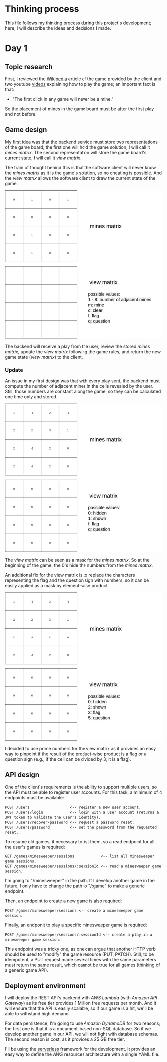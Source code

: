 # Thinking process

This file follows my thinking process during this project's development; here, I will describe the ideas and decisions I made.

# Day 1

## Topic research

First, I reviewed the [Wikipedia](<https://en.wikipedia.org/wiki/Minesweeper_(video_game)>) article of the game provided by the client and two youtube [videos](https://youtu.be/7B85WbEiYf4) explaining how to play the game; an important fact is that:

- "The first click in any game will never be a mine."

So the placement of mines in the game board must be after the first play and not before.

## Game design

My first idea was that the backend service must store two representations of the game board; the first one will hold the game solution, I will call it _mines matrix_. The second representation will store the game board's current state; I will call it _view matrix_.

The train of thought behind this is that the software client will never know the _mines matrix_ as it is the game's solution, so no cheating is possible. And the _view matrix_ allows the software client to draw the current state of the game.

![matrices](assets/matrices.png)

The backend will receive a play from the user, review the stored _mines matrix_, update the _view matrix_ following the game rules, and return the new game state (_view matrix_) to the client.

### Update

An issue in my first design was that with every play sent, the backend must compute the number of adjacent mines in the cells revealed by the user. Still, those numbers are constant along the game, so they can be calculated one time only and stored.

![matrices updated](assets/matrices-2.png)

The _view matrix_ can be seen as a mask for the _mines matrix_. So at the beginning of the game, the 0's hide the numbers from the _mines matrix_.

An additional fix for the view matrix is to replace the characters representing the flag and the question sign with numbers, so it can be easily applied as a mask by element-wise product.

![matrices updated](assets/matrices-3.png)

I decided to use prime numbers for the view matrix as it provides an easy way to pinpoint if the result of the product-wise product is a flag or a question sign (e.g., if the cell can be divided by 3, it is a flag).

## API design

One of the client's requirements is the ability to support multiple users, so the API must be able to register user accounts. For this task, a minimum of 4 endpoints must be available:

```
POST /users                  <-- register a new user account.
POST /users/login            <-- login with a user account (returns a JWT token to validate the user's identity).
POST /users/recover-password <-- request a password reset.
POST /users/password         <-- set the password from the requested reset.
```

To resume old games, it necessary to list them, so a read endpoint for all the user's games is required:

```
GET /games/minesweeper/sessions            <-- list all minesweeper game sessions.
GET /games/minesweeper/sessions/:sessionId <-- read a minesweeper game session.

```

I'm going to "/minesweeper" in the path. If I develop another game in the future, I only have to change the path to "/:game" to make a generic endpoint.

Then, an endpoint to create a new game is also required:

```
POST /games/minesweeper/sessions <-- create a minesweeper game session.

```

Finally, an endponit to play a specific minesweeper game is required:

```
POST /games/minesweeper/sessions/:sessionId <-- create a play in a minesweeper game session.

```

This endpoint was a tricky one, as one can argue that another HTTP verb should be used to "modify" the game resource (PUT, PATCH). Still, to be idempotent, a PUT request made several times with the same parameters must return the same result, which cannot be true for all games (thinking of a generic game API).

## Deployment environment

I will deploy the REST API's backend with _AWS Lambda_ (with _Amazon API Gateway_) as its free tier provides 1 Million free requests per month. And it will ensure that the API is easily scalable, so if our game is a hit, we'll be able to withstand high demand.

For data persistence, I'm going to use _Amazon DynamoDB_ for two reasons; the first one is that it is a document-based non-SQL database. So if we develop another game in our API, we will not fight with database schemas. The second reason is cost, as it provides a 25 GB free tier.

I'll be using the [serverless](https://www.serverless.com) framework for the development. It provides an easy way to define the _AWS_ resources architecture with a single YAML file.
